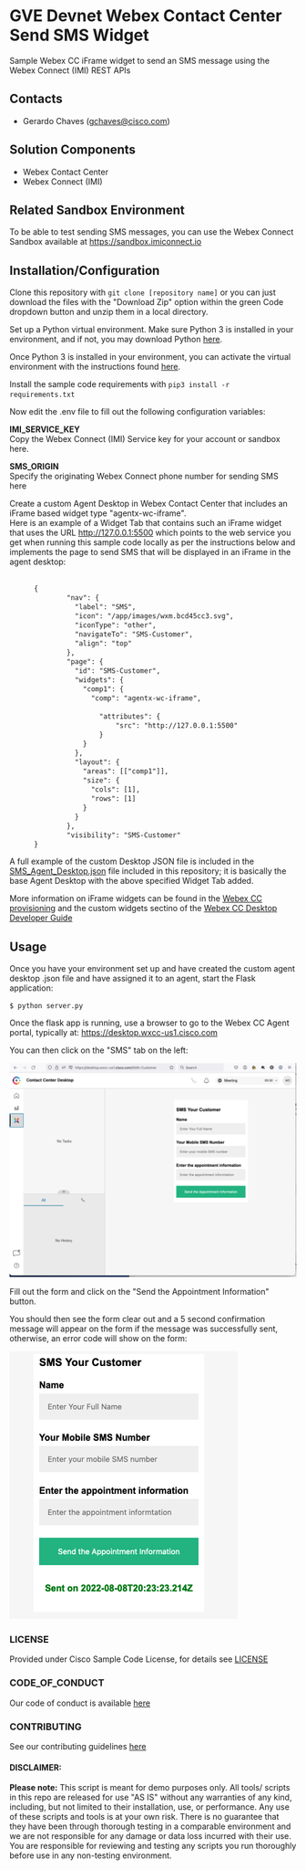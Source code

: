 # GVE Devnet Webex Contact Center Send SMS Widget  

Sample Webex CC iFrame widget to send an SMS message using the Webex Connect (IMI) REST APIs  


## Contacts
* Gerardo Chaves (gchaves@cisco.com)

## Solution Components
* Webex Contact Center
* Webex Connect (IMI)

## Related Sandbox Environment

To be able to test sending SMS messages, you can use the Webex Connect Sandbox available at 
https://sandbox.imiconnect.io 


## Installation/Configuration

Clone this repository with `git clone [repository name]`  or you can just download the files with the "Download Zip" 
option within the green Code dropdown button and unzip them in a local directory.  

Set up a Python virtual environment. Make sure Python 3 is installed in your environment, and if not, 
you may download Python [here](https://www.python.org/downloads/).  

Once Python 3 is installed in your environment, you can activate the virtual environment with 
the instructions found [here](https://docs.python.org/3/tutorial/venv.html).  

Install the sample code requirements with `pip3 install -r requirements.txt`  

Now edit the .env file to fill out  the following configuration variables:  

**IMI_SERVICE_KEY**  
Copy the Webex Connect (IMI) Service key for your account or sandbox here.  

**SMS_ORIGIN**  
Specify the originating Webex Connect phone number for sending SMS here  

Create a custom Agent Desktop in Webex Contact Center that includes an iFrame based widget type "agentx-wc-iframe".  
Here is an example of a Widget Tab that contains such an iFrame widget that uses the URL http://127.0.0.1:5500 which 
points to the web service you get when running this sample code locally as per the instructions below and implements 
the page to send SMS that will be displayed in an iFrame in the agent desktop:

``` 

      {
              "nav": {
                "label": "SMS",
                "icon": "/app/images/wxm.bcd45cc3.svg",
                "iconType": "other",
                "navigateTo": "SMS-Customer",
                "align": "top"
              },
              "page": {
                "id": "SMS-Customer",
                "widgets": {
                  "comp1": {
                    "comp": "agentx-wc-iframe",
       
                      "attributes": {
                          "src": "http://127.0.0.1:5500"
                      }
                  }
                },
                "layout": {
                  "areas": [["comp1"]],
                  "size": {
                    "cols": [1],
                    "rows": [1]
                  }
                }
              },
              "visibility": "SMS-Customer"
      }

```

A full example of the custom Desktop JSON file is included in the [SMS_Agent_Desktop.json](SMS_Agent_Desktop.json) 
file included in this repository; it is basically the base Agent Desktop with the above specified Widget Tab added.  

More information on iFrame widgets can be found in the [Webex CC provisioning](https://www.cisco.com/c/en/us/td/docs/voice_ip_comm/cust_contact/contact_center/webexcc/SetupandAdministrationGuide_2/b_mp-release-2/b_cc-release-2_chapter_011.html?bookSearch=true) and 
the custom widgets sectino of the [Webex CC Desktop Developer Guide](https://developer.webex-cx.com/documentation/guides/desktop/#custom-widgets)


## Usage

Once you have your environment set up and have created the custom agent desktop .json file and have assigned it to an agent, 
start the Flask application:

    $ python server.py

Once the flask app is running, use a browser to go to the Webex CC Agent portal, typically at: https://desktop.wxcc-us1.cisco.com  

You can then click on the "SMS" tab on the left:  

![./IMAGES/SMSIFrame.png](./IMAGES/SMSIFrame.png)  

Fill out the form and click on the "Send the Appointment Information" button.  

You should then see the form clear out and a 5 second confirmation message will appear on the form if 
the message was successfully sent, otherwise, an error code will show on the form:  

![./IMAGES/SMSSent.png](./IMAGES/SMSSent.png)


### LICENSE

Provided under Cisco Sample Code License, for details see [LICENSE](LICENSE.md)

### CODE_OF_CONDUCT

Our code of conduct is available [here](CODE_OF_CONDUCT.md)

### CONTRIBUTING

See our contributing guidelines [here](CONTRIBUTING.md)

#### DISCLAIMER:
<b>Please note:</b> This script is meant for demo purposes only. All tools/ scripts in this repo are released for use "AS IS" without any warranties of any kind, including, but not limited to their installation, use, or performance. Any use of these scripts and tools is at your own risk. There is no guarantee that they have been through thorough testing in a comparable environment and we are not responsible for any damage or data loss incurred with their use.
You are responsible for reviewing and testing any scripts you run thoroughly before use in any non-testing environment.
